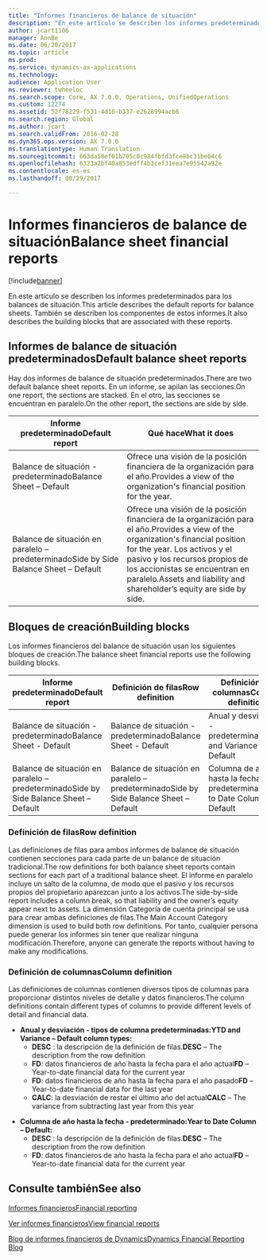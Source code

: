 ```yaml
---
title: "Informes financieros de balance de situación"
description: "En este artículo se describen los informes predeterminados para los balances de situación. También se describen los componentes de estos informes."
author: jcart1106
manager: AnnBe
ms.date: 06/20/2017
ms.topic: article
ms.prod: 
ms.service: dynamics-ax-applications
ms.technology: 
audience: Application User
ms.reviewer: twheeloc
ms.search.scope: Core, AX 7.0.0, Operations, UnifiedOperations
ms.custom: 12274
ms.assetid: 52f78229-f531-4d16-b337-e2628994acb6
ms.search.region: Global
ms.author: jcart
ms.search.validFrom: 2016-02-28
ms.dyn365.ops.version: AX 7.0.0
ms.translationtype: Human Translation
ms.sourcegitcommit: 663da58ef01b705c0c984fbfd3fce8bc31be04c6
ms.openlocfilehash: 6323a2bf40a853edff4b3cef31eea7e95542a92e
ms.contentlocale: es-es
ms.lasthandoff: 08/29/2017

---
```


# <a name="balance-sheet-financial-reports"></a><span data-ttu-id="58bd3-104">Informes financieros de balance de situación</span><span class="sxs-lookup"><span data-stu-id="58bd3-104">Balance sheet financial reports</span></span>

[!include[banner](../includes/banner.md)]


<span data-ttu-id="58bd3-105">En este artículo se describen los informes predeterminados para los balances de situación.</span><span class="sxs-lookup"><span data-stu-id="58bd3-105">This article describes the default reports for balance sheets.</span></span> <span data-ttu-id="58bd3-106">También se describen los componentes de estos informes.</span><span class="sxs-lookup"><span data-stu-id="58bd3-106">It also describes the building blocks that are associated with these reports.</span></span> 

<a name="default-balance-sheet-reports"></a><span data-ttu-id="58bd3-107">Informes de balance de situación predeterminados</span><span class="sxs-lookup"><span data-stu-id="58bd3-107">Default balance sheet reports</span></span>
-----------------------------

<span data-ttu-id="58bd3-108">Hay dos informes de balance de situación predeterminados.</span><span class="sxs-lookup"><span data-stu-id="58bd3-108">There are two default balance sheet reports.</span></span> <span data-ttu-id="58bd3-109">En un informe, se apilan las secciones.</span><span class="sxs-lookup"><span data-stu-id="58bd3-109">On one report, the sections are stacked.</span></span> <span data-ttu-id="58bd3-110">En el otro, las secciones se encuentran en paralelo.</span><span class="sxs-lookup"><span data-stu-id="58bd3-110">On the other report, the sections are side by side.</span></span>

| <span data-ttu-id="58bd3-111">Informe predeterminado</span><span class="sxs-lookup"><span data-stu-id="58bd3-111">Default report</span></span>                       | <span data-ttu-id="58bd3-112">Qué hace</span><span class="sxs-lookup"><span data-stu-id="58bd3-112">What it does</span></span>                                                                                                                           |
|--------------------------------------|----------------------------------------------------------------------------------------------------------------------------------------|
| <span data-ttu-id="58bd3-113">Balance de situación - predeterminado</span><span class="sxs-lookup"><span data-stu-id="58bd3-113">Balance Sheet – Default</span></span>              | <span data-ttu-id="58bd3-114">Ofrece una visión de la posición financiera de la organización para el año.</span><span class="sxs-lookup"><span data-stu-id="58bd3-114">Provides a view of the organization's financial position for the year.</span></span>                                                                 |
| <span data-ttu-id="58bd3-115">Balance de situación en paralelo – predeterminado</span><span class="sxs-lookup"><span data-stu-id="58bd3-115">Side by Side Balance Sheet – Default</span></span> | <span data-ttu-id="58bd3-116">Ofrece una visión de la posición financiera de la organización para el año.</span><span class="sxs-lookup"><span data-stu-id="58bd3-116">Provides a view of the organization's financial position for the year.</span></span> <span data-ttu-id="58bd3-117">Los activos y el pasivo y los recursos propios de los accionistas se encuentran en paralelo.</span><span class="sxs-lookup"><span data-stu-id="58bd3-117">Assets and liability and shareholder’s equity are side by side.</span></span> |

## <a name="building-blocks"></a><span data-ttu-id="58bd3-118">Bloques de creación</span><span class="sxs-lookup"><span data-stu-id="58bd3-118">Building blocks</span></span>
<span data-ttu-id="58bd3-119">Los informes financieros del balance de situación usan los siguientes bloques de creación.</span><span class="sxs-lookup"><span data-stu-id="58bd3-119">The balance sheet financial reports use the following building blocks.</span></span>

| <span data-ttu-id="58bd3-120">Informe predeterminado</span><span class="sxs-lookup"><span data-stu-id="58bd3-120">Default report</span></span>                       | <span data-ttu-id="58bd3-121">Definición de filas</span><span class="sxs-lookup"><span data-stu-id="58bd3-121">Row definition</span></span>                       | <span data-ttu-id="58bd3-122">Definición de columnas</span><span class="sxs-lookup"><span data-stu-id="58bd3-122">Column definition</span></span>             |
|--------------------------------------|--------------------------------------|-------------------------------|
| <span data-ttu-id="58bd3-123">Balance de situación - predeterminado</span><span class="sxs-lookup"><span data-stu-id="58bd3-123">Balance Sheet - Default</span></span>              | <span data-ttu-id="58bd3-124">Balance de situación - predeterminado</span><span class="sxs-lookup"><span data-stu-id="58bd3-124">Balance Sheet - Default</span></span>              | <span data-ttu-id="58bd3-125">Anual y desviación - predeterminado</span><span class="sxs-lookup"><span data-stu-id="58bd3-125">YTD and Variance - Default</span></span>    |
| <span data-ttu-id="58bd3-126">Balance de situación en paralelo – predeterminado</span><span class="sxs-lookup"><span data-stu-id="58bd3-126">Side by Side Balance Sheet – Default</span></span> | <span data-ttu-id="58bd3-127">Balance de situación en paralelo – predeterminado</span><span class="sxs-lookup"><span data-stu-id="58bd3-127">Side by Side Balance Sheet – Default</span></span> | <span data-ttu-id="58bd3-128">Columna de año hasta la fecha - predeterminado</span><span class="sxs-lookup"><span data-stu-id="58bd3-128">Year to Date Column - Default</span></span> |

### <a name="row-definition"></a><span data-ttu-id="58bd3-129">Definición de filas</span><span class="sxs-lookup"><span data-stu-id="58bd3-129">Row definition</span></span>

<span data-ttu-id="58bd3-130">Las definiciones de filas para ambos informes de balance de situación contienen secciones para cada parte de un balance de situación tradicional.</span><span class="sxs-lookup"><span data-stu-id="58bd3-130">The row definitions for both balance sheet reports contain sections for each part of a traditional balance sheet.</span></span> <span data-ttu-id="58bd3-131">El informe en paralelo incluye un salto de la columna, de modo que el pasivo y los recursos propios del propietario aparezcan junto a los activos.</span><span class="sxs-lookup"><span data-stu-id="58bd3-131">The side-by-side report includes a column break, so that liability and the owner’s equity appear next to assets.</span></span> <span data-ttu-id="58bd3-132">La dimensión Categoría de cuenta principal se usa para crear ambas definiciones de filas.</span><span class="sxs-lookup"><span data-stu-id="58bd3-132">The Main Account Category dimension is used to build both row definitions.</span></span> <span data-ttu-id="58bd3-133">Por tanto, cualquier persona puede generar los informes sin tener que realizar ninguna modificación.</span><span class="sxs-lookup"><span data-stu-id="58bd3-133">Therefore, anyone can generate the reports without having to make any modifications.</span></span>

### <a name="column-definition"></a><span data-ttu-id="58bd3-134">Definición de columnas</span><span class="sxs-lookup"><span data-stu-id="58bd3-134">Column definition</span></span>

<span data-ttu-id="58bd3-135">Las definiciones de columnas contienen diversos tipos de columnas para proporcionar distintos niveles de detalle y datos financieros.</span><span class="sxs-lookup"><span data-stu-id="58bd3-135">The column definitions contain different types of columns to provide different levels of detail and financial data.</span></span>

-   <span data-ttu-id="58bd3-136">**Anual y desviación - tipos de columna predeterminadas:**</span><span class="sxs-lookup"><span data-stu-id="58bd3-136">**YTD and Variance – Default column types:**</span></span>
    -   <span data-ttu-id="58bd3-137">**DESC** : la descripción de la definición de filas.</span><span class="sxs-lookup"><span data-stu-id="58bd3-137">**DESC** – The description from the row definition</span></span>
    -   <span data-ttu-id="58bd3-138">**FD**: datos financieros de año hasta la fecha para el año actual</span><span class="sxs-lookup"><span data-stu-id="58bd3-138">**FD** – Year-to-date financial data for the current year</span></span>
    -   <span data-ttu-id="58bd3-139">**FD**: datos financieros de año hasta la fecha para el año pasado</span><span class="sxs-lookup"><span data-stu-id="58bd3-139">**FD** – Year-to-date financial data for the last year</span></span>
    -   <span data-ttu-id="58bd3-140">**CALC**: la desviación de restar el último año del actual</span><span class="sxs-lookup"><span data-stu-id="58bd3-140">**CALC** – The variance from subtracting last year from this year</span></span>

<!-- -->

-   <span data-ttu-id="58bd3-141">**Columna de año hasta la fecha - predeterminado:**</span><span class="sxs-lookup"><span data-stu-id="58bd3-141">**Year to Date Column – Default:**</span></span>
    -   <span data-ttu-id="58bd3-142">**DESC** : la descripción de la definición de filas.</span><span class="sxs-lookup"><span data-stu-id="58bd3-142">**DESC** – The description from the row definition</span></span>
    -   <span data-ttu-id="58bd3-143">**FD**: datos financieros de año hasta la fecha para el año actual</span><span class="sxs-lookup"><span data-stu-id="58bd3-143">**FD** – Year-to-date financial data for the current year</span></span>

 

<a name="see-also"></a><span data-ttu-id="58bd3-144">Consulte también</span><span class="sxs-lookup"><span data-stu-id="58bd3-144">See also</span></span>
--------

[<span data-ttu-id="58bd3-145">Informes financieros</span><span class="sxs-lookup"><span data-stu-id="58bd3-145">Financial reporting</span></span>](financial-reporting-getting-started.md)

[<span data-ttu-id="58bd3-146">Ver informes financieros</span><span class="sxs-lookup"><span data-stu-id="58bd3-146">View financial reports</span></span>](view-financial-reports.md)

[<span data-ttu-id="58bd3-147">Blog de informes financieros de Dynamics</span><span class="sxs-lookup"><span data-stu-id="58bd3-147">Dynamics Financial Reporting Blog</span></span>](http://blogs.msdn.com/b/dynamics_financial_reporting/)




